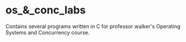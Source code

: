 # os_&_conc_labs
Contains several programs written in C for professor walker's Operating Systems and Concurrency course.
